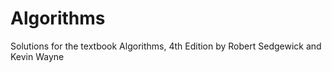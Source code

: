 # Algorithms
Solutions for the textbook Algorithms, 4th Edition by Robert Sedgewick and Kevin Wayne
